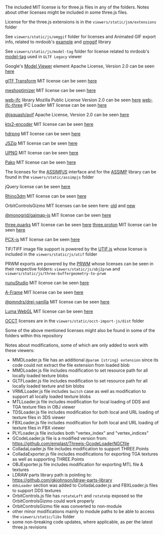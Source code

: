 

The included MIT license is for three.js files in any of the folders. Notes about other licenses might be included in some three.js files.

License for the three.js extensions is in the `viewers/static/jsm/extensions` folder

See `viewers/static/js/omggif` folder for licenses and Animated GIF export info, related to mrdoob's [example](https://github.com/mrdoob/omggif-example) and [omggif](https://github.com/deanm/omggif) library

See `viewers/static/js/model-tag` folder for license related to mrdoob's [model-tag](https://github.com/mrdoob/model-tag) used in `GLTF Legacy` viewer

Google's [Model Viewer](https://github.com/google/model-viewer) element Apache License, Version 2.0 can be seen [here](https://www.apache.org/licenses/LICENSE-2.0)

[glTF Transform](https://gltf-transform.dev) MIT license can be seen [here](https://github.com/donmccurdy/glTF-Transform?tab=MIT-1-ov-file#readme)

[meshoptimizer](https://github.com/zeux/meshoptimizer) MIT license can be seen [here](https://github.com/zeux/meshoptimizer?tab=MIT-1-ov-file#readme)

[web-ifc](https://github.com/ThatOpen/engine_web-ifc) library Mozilla Public License Version 2.0 can be seen [here](https://github.com/ThatOpen/engine_web-ifc?tab=MPL-2.0-1-ov-file#readme)
[web-ifc-three](https://github.com/ThatOpen/web-ifc-three) IFC Loader MIT license can be seen [here](https://github.com/ThatOpen/web-ifc-three?tab=MIT-1-ov-file#readme)

[@jsquash/avif](https://github.com/jamsinclair/jSquash) Apache License, Version 2.0 can be seen [here](https://www.apache.org/licenses/LICENSE-2.0)

[ktx2-encoder](https://github.com/gz65555/ktx2-encoder) MIT license can be seen [here](https://github.com/gz65555/ktx2-encoder?tab=MIT-1-ov-file#readme)

[hdrpng](https://github.com/enkimute/hdrpng.js/) MIT license can be seen [here](https://github.com/enkimute/hdrpng.js/?tab=MIT-1-ov-file#readme)

[JSZip](https://github.com/Stuk/jszip) MIT license can be seen [here](https://github.com/Stuk/jszip?tab=License-1-ov-file#readme)

[UPNG](https://github.com/photopea/UPNG.js) MIT license can be seen [here](https://github.com/photopea/UPNG.js?tab=MIT-1-ov-file#readme)

[Pako](https://github.com/nodeca/pako) MIT license can be seen [here](https://github.com/nodeca/pako?tab=MIT-1-ov-file#readme)

The licenses for the [ASSIMPJS](https://github.com/kovacsv/assimpjs) interface and for the [ASSIMP](https://github.com/assimp/assimp) library can be found in the `viewers/static/assimpjs` folder

jQuery license can be seen [here](https://jquery.org/license/)

[Rhino3dm](https://github.com/mcneel/rhino3dm) MIT license can be seen [here](https://github.com/mcneel/rhino3dm?tab=MIT-1-ov-file#readme)

OrbitControlsGizmo MIT licenses can be seen here: [old](https://github.com/Fennec-hub/ThreeOrbitControlsGizmo/blob/master/LICENSE) and [new](https://github.com/Fennec-hub/three-viewport-gizmo?tab=MIT-1-ov-file#readme)

[@monogrid/gaimap-js](https://github.com/MONOGRID/gainmap-js) MIT license can be seen [here](https://github.com/MONOGRID/gainmap-js?tab=MIT-1-ov-file#readme)

[three.quarks](https://github.com/Alchemist0823/three.quarks) MIT license can be seen [here](https://github.com/Alchemist0823/three.quarks?tab=MIT-1-ov-file#readme)
[three.proton](https://github.com/drawcall/three.proton) MIT license can be seen [here](http://www.opensource.org/licenses/mit-license)

[PCX-js](https://github.com/warpdesign/pcx-js) MIT license can be seen [here](https://github.com/warpdesign/pcx-js?tab=MIT-1-ov-file#readme)

TIF/TIFF image file support is powered by the [UTIF.js](https://github.com/photopea/UTIF.js) whose license is included in the `viewers/static/js/utif` folder

PRWM exports are powered by the [PRWM](https://github.com/kchapelier/PRWM) whose licenses can be seen in their respective folders: `viewers/static/js/obj2prwm` and `viewers/static/js/three-buffergeometry-to-prwm`

[nunuStudio](https://github.com/tentone/nunuStudio) MIT license can be seen [here](https://github.com/tentone/nunuStudio?tab=MIT-1-ov-file#readme)

[A-Frame](https://github.com/aframevr/aframe) MIT license can be seen [here](https://github.com/aframevr/aframe?tab=MIT-1-ov-file#readme)

[@pmndrs/drei-vanilla](https://github.com/pmndrs/drei-vanilla#splat) MIT license can be seen [here](https://github.com/pmndrs/drei-vanilla?tab=MIT-1-ov-file#readme)

[Luma WebGL](https://github.com/lumalabs/luma-web-examples) MIT license can be seen [here](https://github.com/lumalabs/luma-web-examples?tab=MIT-1-ov-file#readme)

[OCCT](https://github.com/kovacsv/occt-import-js) licenses are in the `viewers/static/occt-import-js/dist` folder

Some of the above mentioned licenses might also be found in some of the folders within this repository

Notes about modifications, some of which are only added to work with these viewers:

 - MMDLoader.js file has an additional `@param {string} extension` since its code could not extract the file extension from loaded blob
 - MMDLoader.js file includes modification to set resource path for all locally loaded texture blobs
 - GLTFLoader.js file includes modification to set resource path for all locally loaded texture and bin blobs
 - VRMLLoader.js file includes `Switch` case as well as modification to support all locally loaded texture blobs
 - MTLLoader.js file includes modification for local loading of DDS and TGA texture files in OBJ viewer
 - TDSLoader.js file includes modification for both local and URL loading of texture files in 3DS viewer
 - FBXLoader.js file includes modification for both local and URL loading of texture files in FBX viewer
 - PLYLoader.js file includes both "vertex_index" and "vertex_indices"
 - GCodeLoader.js file is a modified version from: https://github.com/emplast/Threejs-GcodeLoaderNGCfile
 - ColladaLoader.js file includes modification to support THREE.Points
 - ColladaExporter.js file includes modifications for exporting TGA textures as well as supporting THREE.Points
 - OBJExporter.js file includes modification for exporting MTL file & textures
 - LDRAW parts library path is pointing to: https://github.com/gkjohnson/ldraw-parts-library
 - `ddsLoader` section was added to ColladaLoader.js and FBXLoader.js files to support DDS textures
 - OrbitControls.js file has `rotateLeft` and `rotateUp` exposed so the OrbitControlsGizmo could work properly
 - OrbitControlsGizmo file was converted to non-module
 - other minor modifications mainly to module paths to be able to access the `viewers/static/libs` folder
 - some non-breaking code updates, where applicable, as per the latest three.js revisions

